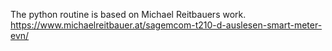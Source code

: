 The python routine is based on Michael Reitbauers work.
https://www.michaelreitbauer.at/sagemcom-t210-d-auslesen-smart-meter-evn/
